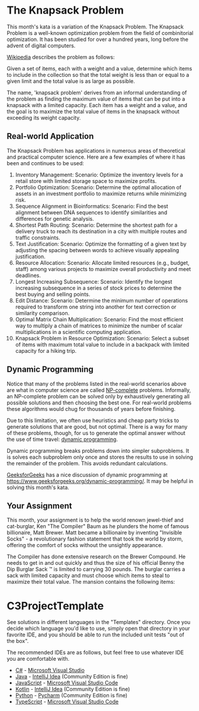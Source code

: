 # The Knapsack Problem

This month's kata is a variation of the Knapsack Problem. The Knapsack Problem is a well-known optimization problem from the field of combinitorial optimization. It has been studied for over a hundred years, long before the advent of digital computers.

[Wikipedia](https://en.wikipedia.org/wiki/Knapsack_problem) describes the problem as follows:

Given a set of items, each with a weight and a value, determine which items to include in the collection so that the total weight is less than or equal to a given limit and the total value is as large as possible. 

The name, 'knapsack problem' derives from an informal understanding of the problem as  finding the maximum value of items that can be put into a knapsack with a limited capacity. Each item has a weight and a value, and the goal is to maximize the total value of items in the knapsack without exceeding its weight capacity.

## Real-world Application

The Knapsack Problem has applications in numerous areas of theoretical and practical computer science. Here are a few examples of where it has been and continues to be used:

1. Inventory Management: Scenario: Optimize the inventory levels for a retail store with limited storage space to maximize profits.
2. Portfolio Optimization: Scenario: Determine the optimal allocation of assets in an investment portfolio to maximize returns while minimizing risk.
3. Sequence Alignment in Bioinformatics: Scenario: Find the best alignment between DNA sequences to identify similarities and differences for genetic analysis.
4. Shortest Path Routing: Scenario: Determine the shortest path for a delivery truck to reach its destination in a city with multiple routes and traffic constraints.
5. Text Justification: Scenario: Optimize the formatting of a given text by adjusting the spacing between words to achieve visually appealing justification.
6. Resource Allocation: Scenario: Allocate limited resources (e.g., budget, staff) among various projects to maximize overall productivity and meet deadlines.
7. Longest Increasing Subsequence: Scenario: Identify the longest increasing subsequence in a series of stock prices to determine the best buying and selling points.
8. Edit Distance: Scenario: Determine the minimum number of operations required to transform one string into another for text correction or similarity comparison.
9. Optimal Matrix Chain Multiplication: Scenario: Find the most efficient way to multiply a chain of matrices to minimize the number of scalar multiplications in a scientific computing application.
10. Knapsack Problem in Resource Optimization: Scenario: Select a subset of items with maximum total value to include in a backpack with limited capacity for a hiking trip.

## Dynamic Programming

Notice that many of the problems listed in the real-world scenarios above are what in computer science are called [NP-complete](https://en.wikipedia.org/wiki/NP-completeness) problems. Informally, an NP-complete problem can be solved only by exhaustively generating all possible solutions and then choosing the best one. For real-world problems these algorithms would chug for thousands of years before finishing. 

Due to this limitation, we often use heuristics and cheap party tricks to generate solutions that are good, but not optimal. There is a way for many of these problems, though, for us to generate the optimal answer without the use of time travel: [dynamic programming](https://en.wikipedia.org/wiki/Dynamic_programming).

Dynamic programming breaks problems down into simpler subproblems. It is solves each subproblem only once and stores the results to use in solving the remainder of the problem. This avoids redundant calculations.

[GeeksforGeeks](https://www.geeksforgeeks.org/) has a nice discussion of dynamic programming at https://www.geeksforgeeks.org/dynamic-programming/. It may be helpful in solving this month's kata.

## Your Assignment

This month, your assignment is to help the world renown jewel-thief and cat-burglar, Ken "The Compiler" Baum as he plunders the home of famous billionaire, Matt Brewer. Matt became a billionaire by inventing "Invisible Socks" - a revolutionary fashion statement that took the world by storm, offering the comfort of socks without the unsightly appearance.

The Compiler has done extensive research on the Brewer Compound. He needs to get in and out quickly and thus the size of his official Benny the Dip Burglar Sack :tm: is limited to carrying 30 pounds. The burglar carries a sack with limited capacity and must choose which items to steal to maximize their total value. The mansion contains the following items:



# C3ProjectTemplate

See solutions in different languages in the "Templates" directory. Once you decide which language you'd like to use,
simply open that directory in your favorite IDE, and you should be able to run the included unit tests "out of the box".

The recommended IDEs are as follows, but feel free to use whatever IDE you are comfortable with.

-   [C#](Templates/C%23) - [Microsoft Visual Studio](https://visualstudio.microsoft.com/vs/community/)
-   [Java](Templates/Java) - [IntelliJ Idea](https://www.jetbrains.com/idea/download) (Community Edition is fine)
-   [JavaScript](Templates/JavaScript) - [Microsoft Visual Studio Code](https://code.visualstudio.com/)
-   [Kotlin](Templates/Kotlin) - [IntelliJ Idea](https://www.jetbrains.com/idea/download) (Community Edition is fine)
-   [Python](Templates/Python) - [Pycharm](https://www.jetbrains.com/pycharm/download/?section=windows) (Community Edition is fine)
-   [TypeScript](Templates/TypeScript) - [Microsoft Visual Studio Code](https://code.visualstudio.com/)
